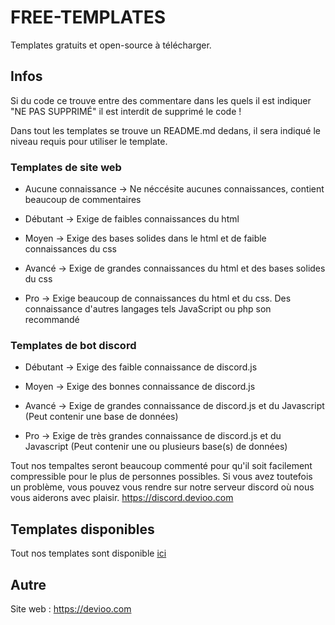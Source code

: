 # FREE-TEMPLATES
Templates gratuits et open-source à télécharger.

## Infos

Si du code ce trouve entre des commentare dans les quels il est indiquer "NE PAS SUPPRIMÉ" il est interdit de supprimé le code !

Dans tout les templates se trouve un README.md dedans, il sera indiqué le niveau requis pour utiliser le template.

### Templates de site web

- Aucune connaissance -> Ne néccésite aucunes connaissances, contient beaucoup de commentaires

- Débutant -> Exige de faibles connaissances du html

- Moyen -> Exige des bases solides dans le html et de faible connaissances du css

- Avancé -> Exige de grandes connaissances du html et des bases solides du css

- Pro -> Exige beaucoup de connaissances du html et du css. Des connaissance d'autres langages tels JavaScript ou php son recommandé

### Templates de bot discord

- Débutant -> Exige des faible connaissance de discord.js

- Moyen -> Exige des bonnes connaissance de discord.js

- Avancé -> Exige de grandes connaissance de discord.js et du Javascript (Peut contenir une base de données)

- Pro -> Exige de très grandes connaissance de discord.js et du Javascript (Peut contenir une ou plusieurs base(s) de données)

Tout nos tempaltes seront beaucoup commenté pour qu'il soit facilement compressible pour le plus de personnes possibles.
Si vous avez toutefois un problème, vous pouvez vous rendre sur notre serveur discord où nous vous aiderons avec plaisir. https://discord.devioo.com

## Templates disponibles

Tout nos templates sont disponible [ici](https://devioo.com/templates)

## Autre

Site web : https://devioo.com
